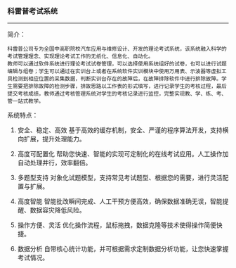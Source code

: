 
###  科雷普考试系统
-----------------------------------------------------------------

简介：


    科雷普公司专为全国中高职院校汽车应用与维修设计、开发的理论考试系统，该系统融入科学的考试管理理念、实现理论考试工作的无纸化、信息化、自动化。
    教师可以通过软件系统进行理论考试试卷管理，可以选择使用系统组好的试卷，也可以进行试题编辑与组卷；学生可以通过在实训台上或者在系统软件实训模块中使用万用表、示波器等虚拟工具检测到相应位置的采集数据，判断实训台存在的故障后，在故障排除软件中进行排除故障。学生需要把排除故障的检测步骤，排故思路以工作表的形式填写，进行记录学生的考核过程，最后提交考核成绩，教师通过考核管理系统对学生的考核记录进行监控，完整实现教、学、练、考、管一站式教学。


系统特点：


1. 安全、稳定、高效
   基于高效的缓存机制，安全、严谨的程序算法开发，支持横向扩展，提升处理能力。

2. 高度可配置化
   帮助您快速、智能的实现可定制化的在线考试应用。人工操作加自动处理并行，效率翻倍。

3. 多题型支持
   对象化试题模型，支持常见考试题型、根据您的需要，进行灵活配置与扩展。

4. 高度智能
   智能批改瞬间完成、人工干预方便高效，确保数据准确无误，智能提醒、数据容灾降低风险。

5. 操作方便、灵活
   优化操作流程，鼠标拖拽，数据克隆等技术使得操作简便快捷。

6. 数据分析
   自带核心统计功能，并可根据需求定制数据分析功能，让您快速掌握考试情况。
